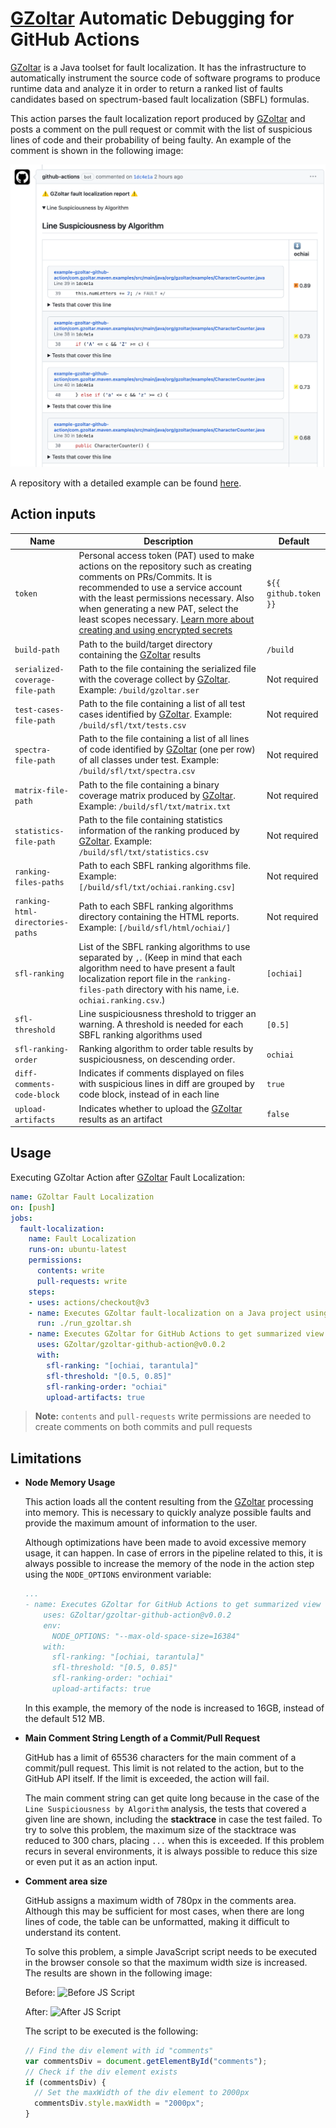 # [GZoltar](https://github.com/gzoltar/gzoltar) Automatic Debugging for GitHub Actions

[GZoltar](https://github.com/gzoltar/gzoltar) is a Java toolset for fault localization. It has the infrastructure to automatically instrument the source code of software programs to produce runtime data and analyze it in order to return a ranked list of faults candidates based on spectrum-based fault localization (SBFL) formulas.

This action parses the fault localization report produced by [GZoltar](https://github.com/gzoltar/gzoltar) and posts a comment on the pull request or commit with the list of suspicious lines of code and their probability of being faulty. An example of the comment is shown in the following image:

![Example of the comment](./docs/images/example.png)

A repository with a detailed example can be found [here](https://github.com/GZoltar/example-gzoltar-github-action).

## Action inputs

| Name                      | Description                                                                                                                                                                                                                                                                                                                                                                                                     | Default       |
|---------------------------|-----------------------------------------------------------------------------------------------------------------------------------------------------------------------------------------------------------------------------------------------------------------------------------------------------------------------------------------------------------------------------------------------------------------|---------------|
| `token`                   | Personal access token (PAT) used to make actions on the repository such as creating comments on PRs/Commits. It is recommended to use a service account with the least permissions necessary. Also when generating a new PAT, select the least scopes necessary. [Learn more about creating and using encrypted secrets](https://help.github.com/en/actions/automating-your-workflow-with-github-actions/creating-and-using-encrypted-secrets) | `${{ github.token }}` |
| `build-path`              | Path to the build/target directory containing the [GZoltar](https://github.com/gzoltar/gzoltar) results                                                                                                                                                                                                                                                                                                                                               | `/build`      |
| `serialized-coverage-file-path` | Path to the file containing the serialized file with the coverage collect by [GZoltar](https://github.com/gzoltar/gzoltar). Example: `/build/gzoltar.ser`                                                                                                                                                                                                                                                                                                 | Not required  |
| `test-cases-file-path`    | Path to the file containing a list of all test cases identified by [GZoltar](https://github.com/gzoltar/gzoltar). Example: `/build/sfl/txt/tests.csv`                                                                                                                                                                                                                                                                                                     | Not required  |
| `spectra-file-path`       | Path to the file containing a list of all lines of code identified by [GZoltar](https://github.com/gzoltar/gzoltar) (one per row) of all classes under test. Example: `/build/sfl/txt/spectra.csv`                                                                                                                                                                                                                                                 | Not required  |
| `matrix-file-path`        | Path to the file containing a binary coverage matrix produced by [GZoltar](https://github.com/gzoltar/gzoltar). Example: `/build/sfl/txt/matrix.txt`                                                                                                                                                                                                                                                                                                   | Not required  |
| `statistics-file-path`    | Path to the file containing statistics information of the ranking produced by [GZoltar](https://github.com/gzoltar/gzoltar). Example: `/build/sfl/txt/statistics.csv`                                                                                                                                                                                                                                                                                  | Not required  |
| `ranking-files-paths`     | Path to each SBFL ranking algorithms file. Example: `[/build/sfl/txt/ochiai.ranking.csv]`                                                                                                                                                                                                                                                                                                                        | Not required  |
| `ranking-html-directories-paths`     | Path to each SBFL ranking algorithms directory containing the HTML reports. Example: `[/build/sfl/html/ochiai/]`                                                                                                                                                                                                                                                                                                                        | Not required  |
| `sfl-ranking`             | List of the SBFL ranking algorithms to use separated by `,`. (Keep in mind that each algorithm need to have present a fault localization report file in the `ranking-files-path` directory with his name, i.e. `ochiai.ranking.csv`.)                                                                                                                                                                             | `[ochiai]`    |
| `sfl-threshold`           | Line suspiciousness threshold to trigger an warning. A threshold is needed for each SBFL ranking algorithms used                                                                                                                                                                                                                                                                                                 | `[0.5]`       |
| `sfl-ranking-order`           | Ranking algorithm to order table results by suspiciousness, on descending order.                                                                                                                                                                                                                                                                                                 | `ochiai`       |
| `diff-comments-code-block`           | Indicates if comments displayed on files with suspicious lines in diff are grouped by code block, instead of in each line                                                                                                                                                                                                                                                                                                 | `true`       |
| `upload-artifacts`        | Indicates whether to upload the [GZoltar](https://github.com/gzoltar/gzoltar) results as an artifact                                                                                                                                                                                                                                                                                                                                                    | `false`       |


## Usage

Executing GZoltar Action after [GZoltar](https://github.com/gzoltar/gzoltar) Fault Localization:

```yaml
name: GZoltar Fault Localization
on: [push]
jobs:
  fault-localization:
    name: Fault Localization
    runs-on: ubuntu-latest
    permissions:
      contents: write
      pull-requests: write
    steps:
    - uses: actions/checkout@v3
    - name: Executes GZoltar fault-localization on a Java project using CLI
      run: ./run_gzoltar.sh
    - name: Executes GZoltar for GitHub Actions to get summarized view
      uses: GZoltar/gzoltar-github-action@v0.0.2
      with:
        sfl-ranking: "[ochiai, tarantula]"
        sfl-threshold: "[0.5, 0.85]"
        sfl-ranking-order: "ochiai"
        upload-artifacts: true
```

> **Note:** `contents` and `pull-requests` write permissions are needed to create comments on both commits and pull requests

## Limitations

- **Node Memory Usage**

  This action loads all the content resulting from the [GZoltar](https://github.com/gzoltar/gzoltar) processing into memory. This is necessary to quickly analyze possible faults and provide the maximum amount of information to the user.

  Although optimizations have been made to avoid excessive memory usage, it can happen. In case of errors in the pipeline related to this, it is always possible to increase the memory of the node in the action step using the `NODE_OPTIONS` environment variable:
  ```yaml
  ...
  - name: Executes GZoltar for GitHub Actions to get summarized view
      uses: GZoltar/gzoltar-github-action@v0.0.2
      env:
        NODE_OPTIONS: "--max-old-space-size=16384"
      with:
        sfl-ranking: "[ochiai, tarantula]"
        sfl-threshold: "[0.5, 0.85]"
        sfl-ranking-order: "ochiai"
        upload-artifacts: true
  ```
  In this example, the memory of the node is increased to 16GB, instead of the default 512 MB.

- **Main Comment String Length of a Commit/Pull Request**

  GitHub has a limit of 65536 characters for the main comment of a commit/pull request. This limit is not related to the action, but to the GitHub API itself. If the limit is exceeded, the action will fail.
  
  The main comment string can get quite long because in the case of the `Line Suspiciousness by Algorithm` analysis, the tests that covered a given line are shown, including the **stacktrace** in case the test failed. To try to solve this problem, the maximum size of the stacktrace was reduced to 300 chars, placing `...` when this is exceeded. If this problem recurs in several environments, it is always possible to reduce this size or even put it as an action input.

- **Comment area size**
  
  GitHub assigns a maximum width of 780px in the comments area. Although this may be sufficient for most cases, when there are long lines of code, the table can be unformatted, making it difficult to understand its content.

  To solve this problem, a simple JavaScript script needs to be executed in the browser console so that the maximum width size is increased. The results are shown in the following image:

  Before:
  ![Before JS Script](./docs/images/before_js_script_comment_length_white.png "Before JS Script")

  After:
  ![After JS Script](./docs/images/after_js_script_comment_length_white.png "After JS Script")

  The script to be executed is the following:
  ```javascript
  // Find the div element with id "comments" 
  var commentsDiv = document.getElementById("comments"); 
  // Check if the div element exists 
  if (commentsDiv) { 
    // Set the maxWidth of the div element to 2000px 
    commentsDiv.style.maxWidth = "2000px"; 
  }
  ```
